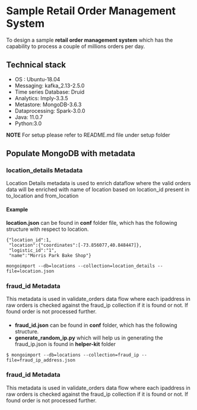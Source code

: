 # Sample Retail Order Management System
To design a sample **retail order management system** which has the capability to process a couple of millions orders per day.

## Technical stack 
* OS : Ubuntu-18.04
* Messaging: kafka_2.13-2.5.0
* Time series Database: Druid
* Analytics: Imply-3.3.5
* Metastore: MongoDB-3.6.3
* Dataprocessing: Spark-3.0.0
* Java: 11.0.7
* Python:3.0

**NOTE** For setup please refer to README.md file under setup folder

## Populate MongoDB with metadata
### location_details Metadata
Location Details metadata is used to enrich dataflow where the valid orders data will be enriched with name of location based on location_id present in to_location and from_location

#### Example

**location.json** can be found in **conf** folder file, which has the following structure with respect to location.
```
{"location_id":1,
 "location":{"coordinates":[-73.856077,40.848447]},
 "logistic_id":"1",
 "name":"Morris Park Bake Shop"}
```
```
mongoimport --db=locations --collection=location_details --file=location.json
```
### fraud_id Metadata
This metadata is used in validate_orders data flow where each ipaddress in raw orders is checked against the fraud_ip collection if it is found or not. If found order is not processed further.

####

* **fraud_id.json** can be found in **conf** folder, which has the following structure.
* **generate_random_ip.py** which will help us in generating the fraud_ip.json is found in **helper-kit** folder
```
$ mongoimport --db=locations --collection=fraud_ip --file=fraud_ip_address.json
```

### fraud_id Metadata
This metadata is used in validate_orders data flow where each ipaddress in raw orders is checked against the fraud_ip collection if it is found or not. If found order is not processed further.



